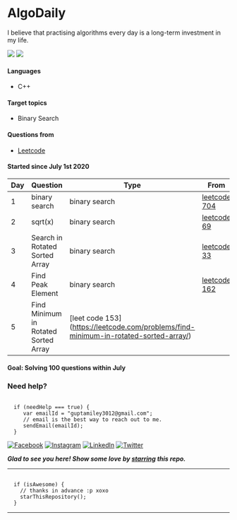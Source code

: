 # AlgoDaily

I believe that practising algorithms every day is a long-term investment in my life.

[![](https://lc.coding.gs/v1/solved/smilegupta.svg?logo=leetcode)](https://leetcode.com/smilegupta/)
[![](https://lc.coding.gs/v1/ranking/smilegupta.svg?logo=leetcode)](https://leetcode.com/smilegupta/)

#### Languages

-   C++
#### Target topics

-   Binary Search

#### Questions from

-   [Leetcode](https://leetcode.com)

#### Started since July 1st 2020

| Day  | Question | Type | From |                                                                                                                                        
| ---- | ---- | ---- | ---- | 
| 1    | binary search | binary search| [leetcode 704](https://leetcode.com/problems/binary-search)|
| 2    | sqrt(x)| binary search| [leetcode 69](https://leetcode.com/problems/sqrtx/)|
| 3    | Search in Rotated Sorted Array| binary search| [leetcode 33](https://leetcode.com/problems/search-in-rotated-sorted-array/)|
| 4    |Find Peak Element| binary search| [leetcode 162](https://leetcode.com/problems/find-peak-element/)|
|5| Find Minimum in Rotated Sorted Array | [leet code 153] (https://leetcode.com/problems/find-minimum-in-rotated-sorted-array/) |




#### Goal: Solving 100 questions within July


### Need help?

```

  if (needHelp === true) {
     var emailId = "guptamiley3012@gmail.com";
     // email is the best way to reach out to me.
     sendEmail(emailId);
  }

```

[![Facebook](https://img.shields.io/static/v1.svg?label=follow&message=@smileguptaaa&color=9cf&logo=facebook&style=flat&logoColor=white&colorA=informational)](https://www.facebook.com/smileguptaaa)  [![Instagram](https://img.shields.io/static/v1.svg?label=follow&message=@smileguptaaa&color=grey&logo=instagram&style=flat&logoColor=white&colorA=critical)](https://www.instagram.com/smileguptaaa/) [![LinkedIn](https://img.shields.io/static/v1.svg?label=connect&message=@smilegupta&color=9cf&logo=linkedin&style=flat&logoColor=white&colorA=blue)](https://www.linkedin.com/in/smilegupta/) [![Twitter](https://img.shields.io/static/v1.svg?label=connect&message=@smileguptaaa&color=grey&logo=twitter&style=flat&logoColor=white&colorA=critical)](https://twitter.com/smileguptaaa)

***Glad to see you here! Show some love by [starring](https://github.com/smilegupta/30-days-challenge/) this repo.***

-----

```

  if (isAwesome) {
    // thanks in advance :p xoxo
    starThisRepository();
  }

```

******
